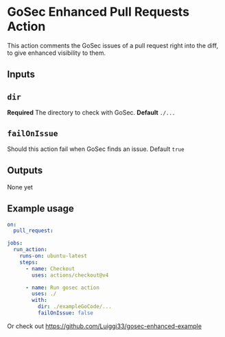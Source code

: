 # GoSec Enhanced Pull Requests Action

This action comments the GoSec issues of a pull request right into the diff, to give enhanced visibility to them.

## Inputs

## `dir`

**Required** The directory to check with GoSec. **Default** `./...`



## `failOnIssue`

Should this action fail when GoSec finds an issue. Default `true`

## Outputs

None yet

## Example usage

```yaml
on:
  pull_request:

jobs:
  run_action:
    runs-on: ubuntu-latest
    steps:
      - name: Checkout
        uses: actions/checkout@v4

      - name: Run gosec action
        uses: ./
        with:
          dir: ./exampleGoCode/...
          failOnIssue: false
```

Or check out https://github.com/Luiggi33/gosec-enhanced-example

